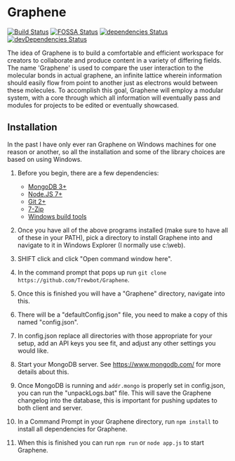 # Graphene

[![Build Status](https://travis-ci.org/pheneco/Graphene.svg?branch=master)](https://travis-ci.org/pheneco/Graphene)
[![FOSSA Status](https://app.fossa.io/api/projects/git%2Bhttps%3A%2F%2Fgithub.com%2Fpheneco%2FGraphene.svg?type=shield)](https://app.fossa.io/projects/git%2Bhttps%3A%2F%2Fgithub.com%2Fpheneco%2FGraphene?ref=badge_shield)
[![dependencies Status](https://david-dm.org/pheneco/graphene/status.svg)](https://david-dm.org/pheneco/graphene)
[![devDependencies Status](https://david-dm.org/pheneco/graphene/dev-status.svg)](https://david-dm.org/pheneco/graphene?type=dev)

The idea of Graphene is to build a comfortable and efficient workspace for creators to collaborate and produce content in a variety of differing fields. The name 'Graphene' is used to compare the user interaction to the molecular bonds in actual graphene, an infinite lattice wherein information should easily flow from point to another just as electrons would between these molecules. To accomplish this goal, Graphene will employ a modular system, with a core through which all information will eventually pass and modules for projects to be edited or eventually showcased.

## Installation

In the past I have only ever ran Graphene on Windows machines for one reason or another, so all the installation and some of the library choices are based on using Windows.

1. Before you begin, there are a few dependencies:
   - [MongoDB 3+](https://www.mongodb.com/)
   - [Node.JS 7+](https://nodejs.org/en/)
   - [Git 2+](https://git-scm.com/download/win)
   - [7-Zip](http://www.7-zip.org/)
   - [Windows build tools](https://github.com/Microsoft/nodejs-guidelines/blob/master/windows-environment.md#compiling-native-addon-modules)

2. Once you have all of the above programs installed (make sure to have all of these in your PATH), pick a directory to install Graphene into and navigate to it in Windows Explorer (I normally use c:\web).

3. SHIFT click and click "Open command window here".

4. In the command prompt that pops up run `git clone https://github.com/Trewbot/Graphene`.

5. Once this is finished you will have a "Graphene" directory, navigate into this.

6. There will be a "defaultConfig.json" file, you need to make a copy of this named "config.json".

7. In config.json replace all directories with those appropriate for your setup, add an API keys you see fit, and adjust any other settings you would like.

8. Start your MongoDB server. See https://www.mongodb.com/ for more details about this.

9. Once MongoDB is running and `addr.mongo` is properly set in config.json, you can run the "unpackLogs.bat" file. This will save the Graphene changelog into the database, this is important for pushing updates to both client and server.

10. In a Command Prompt in your Graphene directory, run `npm install` to install all dependencies for Graphene.

11. When this is finished you can run `npm run` or `node app.js` to start Graphene.
